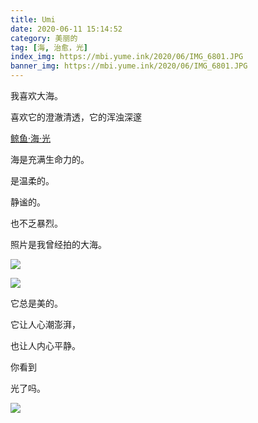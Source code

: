 ```yaml
---
title: Umi
date: 2020-06-11 15:14:52
category: 美丽的
tag: [海, 治愈，光] 
index_img: https://mbi.yume.ink/2020/06/IMG_6801.JPG
banner_img: https://mbi.yume.ink/2020/06/IMG_6801.JPG
---
```


我喜欢大海。

喜欢它的澄澈清透，它的浑浊深邃


[鲸鱼·海·光](https://b23.tv/XqnYC1)

海是充满生命力的。


是温柔的。


静谧的。


也不乏暴烈。



照片是我曾经拍的大海。

![](https://mbi.yume.ink/2020/06/IMG_7683.JPG)


![](https://mbi.yume.ink/banner/IMG_4969.JPG)


它总是美的。

它让人心潮澎湃，

也让人内心平静。



你看到 

光了吗。


![](https://mbi.yume.ink/2020/06/IMG_7646.JPG)



